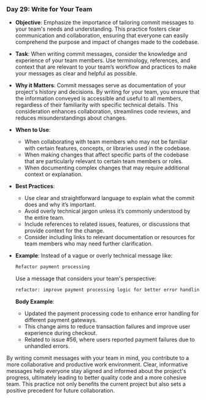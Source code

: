 ### **Day 29: Write for Your Team**

- **Objective**: Emphasize the importance of tailoring commit messages to your team's needs and understanding. This practice fosters clear communication and collaboration, ensuring that everyone can easily comprehend the purpose and impact of changes made to the codebase.

- **Task**: When writing commit messages, consider the knowledge and experience of your team members. Use terminology, references, and context that are relevant to your team’s workflow and practices to make your messages as clear and helpful as possible.

- **Why it Matters**: Commit messages serve as documentation of your project's history and decisions. By writing for your team, you ensure that the information conveyed is accessible and useful to all members, regardless of their familiarity with specific technical details. This consideration enhances collaboration, streamlines code reviews, and reduces misunderstandings about changes.

- **When to Use**:
  - When collaborating with team members who may not be familiar with certain features, concepts, or libraries used in the codebase.
  - When making changes that affect specific parts of the codebase that are particularly relevant to certain team members or roles.
  - When documenting complex changes that may require additional context or explanation.

- **Best Practices**:
  - Use clear and straightforward language to explain what the commit does and why it’s important.
  - Avoid overly technical jargon unless it’s commonly understood by the entire team.
  - Include references to related issues, features, or discussions that provide context for the change.
  - Consider including links to relevant documentation or resources for team members who may need further clarification.

- **Example**:
  Instead of a vague or overly technical message like:
  ```bash
  Refactor payment processing
  ```

  Use a message that considers your team's perspective:
  ```bash
  refactor: improve payment processing logic for better error handling
  ```

  **Body Example**:
  - Updated the payment processing code to enhance error handling for different payment gateways.
  - This change aims to reduce transaction failures and improve user experience during checkout.
  - Related to issue #56, where users reported payment failures due to unhandled errors.

By writing commit messages with your team in mind, you contribute to a more collaborative and productive work environment. Clear, informative messages help everyone stay aligned and informed about the project's progress, ultimately leading to better quality code and a more cohesive team. This practice not only benefits the current project but also sets a positive precedent for future collaboration.